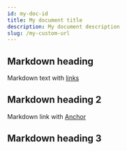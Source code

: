 ```yaml
---
id: my-doc-id
title: My document title
description: My document description
slug: /my-custom-url
---
```


## Markdown heading

Markdown text with [links](AP1/hello.md)

## Markdown heading 2
Markdown link with [Anchor](#markdown-heading-3)

## Markdown heading 3